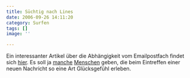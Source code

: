 ```yaml
---
title: Süchtig nach Lines
date: 2006-09-26 14:11:20
category: Surfen
tags: []
image: ''

---
```


Ein interessanter Artikel über die Abhängigkeit vom Emailpostfach findet sich [hier](http://www.mindhacks.com/blog/2006/09/why_email_is_addicti.html). Es soll ja [manche](http://www.misantropolis.de/) [Menschen](http://www.myspace.com) geben, die beim Eintreffen einer neuen Nachricht so eine Art Glücksgefühl erleben.
